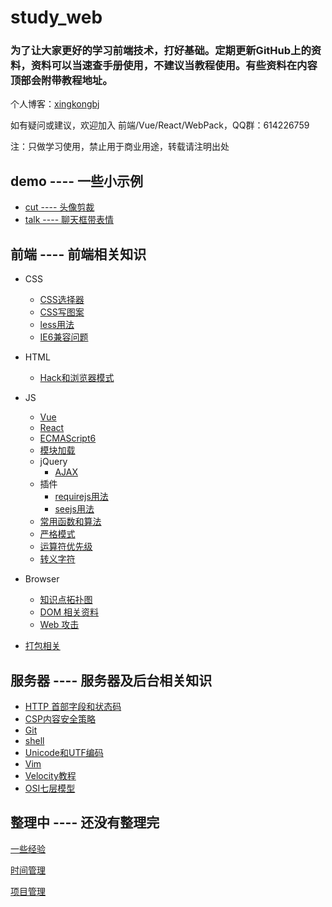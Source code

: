 # study_web

### 为了让大家更好的学习前端技术，打好基础。定期更新GitHub上的资料，资料可以当速查手册使用，不建议当教程使用。有些资料在内容顶部会附带教程地址。

个人博客：[xingkongbj](https://www.xingkongbj.com)

如有疑问或建议，欢迎加入 前端/Vue/React/WebPack，QQ群：614226759

注：只做学习使用，禁止用于商业用途，转载请注明出处

## demo ---- 一些小示例

- [cut ---- 头像剪裁](../../tree/master/demo/cut)
- [talk ---- 聊天框带表情](../../tree/master/demo/talk)

## 前端 ---- 前端相关知识

- CSS
    - [CSS选择器](../../tree/master/front/CSS/CSS_selector.md)
    - [CSS写图案](../../tree/master/front/CSS/CSS_image.html)
    - [less用法](../../tree/master/front/CSS/less)
    - [IE6兼容问题](../../tree/master/front/CSS/IE6_fix.docx)
- HTML
    - [Hack和浏览器模式](../../tree/master/front/HTML/Hack_HTMLmode.md)
- JS
    - [Vue](../../tree/master/front/JS/Vue)
    - [React](../../tree/master/front/JS/React)
    - [ECMAScript6](../../tree/master/front/JS/ECMAScript6)
    - [模块加载](../../tree/master/front/JS/module_load.md)
    - jQuery
        - [AJAX](../../tree/master/front/JS/jQuery/AJAX.js)
    - 插件
        - [requirejs用法](../../tree/master/front/JS/plug-in/requirejs.js)
        - [seejs用法](../../tree/master/front/JS/plug-in/seejs.js)
    - [常用函数和算法](../../tree/master/front/JS/common_function_algorithm.md)
    - [严格模式](../../tree/master/front/JS/use_strict.md)
    - [运算符优先级](../../tree/master/front/JS/operator.md)
    - [转义字符](../../tree/master/front/JS/escape_character.md)

- Browser
    - [知识点拓扑图](../../tree/master/front/Browser/knowledge_structure_graph)
    - [DOM 相关资料](../../tree/master/front/Browser/DOM)
    - [Web 攻击](../../tree/master/front/Browser/webAttack.md)
- [打包相关](../../tree/master/front/PackageManager/)

## 服务器 ---- 服务器及后台相关知识

- [HTTP 首部字段和状态码](../../tree/master/server/HTTPprotocol.md)
- [CSP内容安全策略](../../tree/master/server/Content-Security-Policy.md)
- [Git](../../tree/master/server/Git.md)
- [shell](../../tree/master/server/shell.md)
- [Unicode和UTF编码](../../tree/master/server/unicode_utf.md)
- [Vim](../../tree/master/server/Vim/Vim.md)
- [Velocity教程](../../tree/master/server/Velocity.md)
- [OSI七层模型](../../tree/master/server/OSI7model.md)

## 整理中 ---- 还没有整理完

[一些经验](../../tree/master/experience.md)

[时间管理](../../tree/master/time_manage.md)

[项目管理](../../tree/master/project_manage.md)
